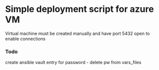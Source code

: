 # Simple deployment script for azure VM
Virtual machine must be created manually and have port 5432 open to enable connections

### Todo
create ansible vault entry for password - delete pw from vars_files